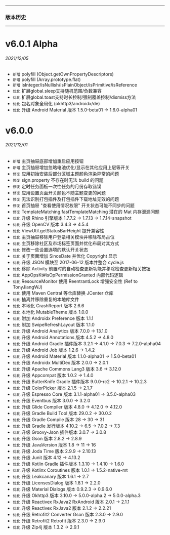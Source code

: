 ******

### 版本历史

******

# v6.0.1 Alpha

###### 2021/12/05

* `新增` polyfill (Object.getOwnPropertyDescriptors)
* `新增` polyfill (Array.prototype.flat)
* `新增` isInteger/isNullish/isPlainObject/isPrimitive/isReference
* `优化` 扩展global.sleep支持随机范围/负数兼容
* `优化` 扩展global.toast支持时长控制/强制覆盖控制/dismiss方法
* `优化` 包名对象全局化 (okhttp3/androidx/de)
* `优化` 升级 Android Material 版本 1.5.0-beta01 -> 1.6.0-alpha01

# v6.0.0

###### 2021/12/01

* `新增` 主页抽屉底部增加重启应用按钮
* `新增` 主页抽屉增加忽略电池优化/显示在其他应用上层等开关
* `修复` 应用初始安装后部分区域主题颜色渲染异常的问题
* `修复` sign.property 不存在时无法 build 的问题
* `修复` 定时任务面板一次性任务的月份存取错误
* `修复` 应用设置页面开关颜色不随主题变更的问题
* `修复` 无法识别打包插件及打包插件下载地址无效的问题
* `修复` 首页抽屉 "查看使用情况权限" 开关状态可能不同步的问题
* `修复` TemplateMatching.fastTemplateMatching 潜在的 Mat 内存泄漏问题
* `优化` 升级 Rhino 引擎版本 1.7.7.2 -> 1.7.13 -> 1.7.14-snapshot
* `优化` 升级 OpenCV 版本 3.4.3 -> 4.5.4
* `优化` ViewUtil.getStatusBarHeight 提升兼容性
* `优化` 主页抽屉移除用户登录相关模块并移除布局占位
* `优化` 主页移除社区及市场标签页面并优化布局对其方式
* `优化` 修改一些设置选项的默认开关状态
* `优化` 关于页面增加 SinceDate 并优化 Copyright 显示
* `优化` 升级 JSON 模块至 2017-06-12 版本并整合 cycle.js
* `优化` 移除 Activity 前置时的自动检查更新功能并移除检查更新相关按钮
* `优化` AppOpsKt#isOpPermissionGranted 内部代码逻辑
* `优化` ResourceMonitor 使用 ReentrantLock 增强安全性 (Ref to TonyJiangWJ)
* `优化` 使用 Maven Central 等仓库替换 JCenter 仓库
* `优化` 抽离并移除重复的本地库文件
* `优化` 本地化 CrashReport 版本 2.6.6
* `优化` 本地化 MutableTheme 版本 1.0.0
* `优化` 附加 Androidx Preference 版本 1.1.1
* `优化` 附加 SwipeRefreshLayout 版本 1.1.0
* `优化` 升级 Android Analytics 版本 7.0.0 -> 13.1.0
* `优化` 升级 Android Annotations 版本 4.5.2 -> 4.8.0
* `优化` 升级 Android Gradle 插件版本 3.2.1 -> 4.1.0 -> 7.0.3 -> 7.2.0-alpha04
* `优化` 升级 Android Job 版本 1.2.6 -> 1.4.2
* `优化` 升级 Android Material 版本 1.1.0-alpha01 -> 1.5.0-beta01
* `优化` 升级 Androidx MultiDex 版本 2.0.0 -> 2.0.1
* `优化` 升级 Apache Commons Lang3 版本 3.6 -> 3.12.0
* `优化` 升级 Appcompat 版本 1.0.2 -> 1.4.0
* `优化` 升级 ButterKnife Gradle 插件版本 9.0.0-rc2 -> 10.2.1 -> 10.2.3
* `优化` 升级 ColorPicker 版本 2.1.5 -> 2.1.7
* `优化` 升级 Espresso Core 版本 3.1.1-alpha01 -> 3.5.0-alpha03
* `优化` 升级 Eventbus 版本 3.0.0 -> 3.2.0
* `优化` 升级 Glide Compiler 版本 4.8.0 -> 4.12.0 -> 4.12.0
* `优化` 升级 Gradle Build Tool 版本 29.0.2 -> 30.0.2
* `优化` 升级 Gradle Compile 版本 28 -> 30 -> 31
* `优化` 升级 Gradle 发行版本 4.10.2 -> 6.5 -> 7.0.2 -> 7.3
* `优化` 升级 Groovy-Json 插件版本 3.0.7 -> 3.0.8
* `优化` 升级 Gson 版本 2.8.2 -> 2.8.9
* `优化` 升级 JavaVersion 版本 1.8 -> 11 -> 16
* `优化` 升级 Joda Time 版本 2.9.9 -> 2.10.13
* `优化` 升级 Junit 版本 4.12 -> 4.13.2
* `优化` 升级 Kotlin Gradle 插件版本 1.3.10 -> 1.4.10 -> 1.6.0
* `优化` 升级 Kotlinx Coroutines 版本 1.0.1 -> 1.5.2-native-mt
* `优化` 升级 Leakcanary 版本 1.6.1 -> 2.7
* `优化` 升级 LicensesDialog 版本 1.8.1 -> 2.2.0
* `优化` 升级 Material Dialogs 版本 0.9.2.3 -> 0.9.6.0
* `优化` 升级 Okhttp3 版本 3.10.0 -> 5.0.0-alpha.2 -> 5.0.0-alpha.3
* `优化` 升级 Reactivex RxJava2 RxAndroid 版本 2.0.1 -> 2.1.1
* `优化` 升级 Reactivex RxJava2 版本 2.1.2 -> 2.2.21
* `优化` 升级 Retrofit2 Converter Gson 版本 2.3.0 -> 2.9.0
* `优化` 升级 Retrofit2 Retrofit 版本 2.3.0 -> 2.9.0
* `优化` 升级 Zip4j 版本 1.3.2 -> 2.9.1
